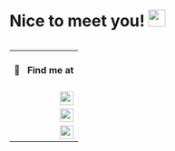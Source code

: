 <h1>Nice to meet you! <img src="https://media.giphy.com/media/hvRJCLFzcasrR4ia7z/giphy.gif" width="30"></h1>

<table align="right" width="130" height="100%">
 <tr><td><h4>🔎 &nbsp; Find me at</h4></td></tr>
 <tr><td><a href="https://www.linkedin.com/in/santiagocarrascocampa/" target="_blank" rel="noopener noreferrer"><img src="https://img.shields.io/badge/-LinkedIn-0a0a0a?&logo=linkedin&logoColor=0A66C2&link=https://www.linkedin.com/in/santiagocarrascocampa/" align="right" height="24"></a></td></tr>
 <tr><td><a href="https://santychuy.github.io/resume-es/" target="_blank" rel="noopener noreferrer"><img src="https://img.shields.io/badge/-Resume Spanish-0a0a0a?&logo=readthedocs&logoColor=8CA1AF&link=https://www.linkedin.com/in/santiagocarrascocampa/" align="right" height="24"></a></td></tr>
 <tr><td><a href="https://santychuy.github.io/resume-en/" target="_blank" rel="noopener noreferrer"><img src="https://img.shields.io/badge/-Resume English-0a0a0a?&logo=readthedocs&logoColor=8CA1AF&link=https://www.linkedin.com/in/santiagocarrascocampa/" align="right" height="24"></a></td></tr>
</table>

<h3 align="left">The "hacker" of the family 👾</h3>

### About me

I’m a Web Developer, can handle both Frontend and Backend (my favorite: **Frontend** 🤤)\
always learning new stuff and trying to applying it in my current workflow.

**Happy to share my knowledge to the community and teammates 🗣**

- 💼 &nbsp;Currently working at [GBM](https://github.com/gbmcode) as **Mid. Frontend Engineer**
- 🎫 &nbsp;Developing in free time: [GPass](https://www.gpass.mx)
- 🖌 &nbsp;Able to do UI/UX stuff
- 📚 &nbsp;Currently learning: &nbsp;![Python](https://img.shields.io/badge/-Python-0a0a0a?&logo=python)&nbsp;![AWS](https://img.shields.io/badge/-AWS-0a0a0a?&logo=amazon-aws)&nbsp;

<details>
<summary>Some other facts to know</summary>
 
- 🥎 &nbsp;Love to see sports
- 🃏 &nbsp;In my free time I play Poker
- 💵 &nbsp;Learning and playing with crypto world and NFTs
</details>

</br>

### 🕓&nbsp;This week I spent my time on:
<!--START_SECTION:waka-->

```text
Python       6 hrs 23 mins   ██████████████████▒░░░░░░   73.50 %
Rust         1 hr 8 mins     ███▒░░░░░░░░░░░░░░░░░░░░░   13.08 %
YAML         15 mins         ▓░░░░░░░░░░░░░░░░░░░░░░░░   02.93 %
TOML         14 mins         ▓░░░░░░░░░░░░░░░░░░░░░░░░   02.84 %
JavaScript   11 mins         ▓░░░░░░░░░░░░░░░░░░░░░░░░   02.22 %
TypeScript   11 mins         ▓░░░░░░░░░░░░░░░░░░░░░░░░   02.20 %
```

<!--END_SECTION:waka-->

</br>

### Languages

![Typescript](https://img.shields.io/badge/-Typescript-0a0a0a?&logo=typescript)
![Javascript](https://img.shields.io/badge/-Javascript-0a0a0a?&logo=javascript)
![Swift](https://img.shields.io/badge/-Swift-0a0a0a?&logo=swift)

### Technologies & Tools

![Node.js](https://img.shields.io/badge/-Node-0a0a0a?&logo=node.js)
![Express](https://img.shields.io/badge/-Express-0a0a0a?&logo=express)
![React](https://img.shields.io/badge/-React-0a0a0a?&logo=react)
![Next.js](https://img.shields.io/badge/-Next.js-0a0a0a?&logo=next.js)
![Jest](https://img.shields.io/badge/-Jest-0a0a0a?&logo=jest&logoColor=C63D14)
![Testing Library](https://img.shields.io/badge/-Testing_Library-0a0a0a?&logo=TestingLibrary)
![React Native](https://img.shields.io/badge/-React_Native-0a0a0a?&logo=react)
![Jira](https://img.shields.io/badge/-Jira-0a0a0a?&logo=jira)
![Figma](https://img.shields.io/badge/-Figma-0a0a0a?&logo=figma)
![Eslint](https://img.shields.io/badge/-Eslint-0a0a0a?&logo=eslint&logoColor=482FBD)
![Prettier](https://img.shields.io/badge/-Prettier-0a0a0a?&logo=prettier)
![Tailwind CSS](https://img.shields.io/badge/-Tailwind_CSS-0a0a0a?&logo=TailwindCSS)
![AWS Amplify](https://img.shields.io/badge/-AWS_Amplify-0a0a0a?&logo=AWSAmplify)
![Docker](https://img.shields.io/badge/-Docker-0a0a0a?&logo=docker)
![Firebase](https://img.shields.io/badge/-Firebase-0a0a0a?&logo=Firebase)

### Databases

![MongoDB](https://img.shields.io/badge/-MongoDB-0a0a0a?&logo=mongodb)
![PostgreSQL](https://img.shields.io/badge/-PostgreSQL-0a0a0a?&logo=postgresql)

---

<p align="right"><img src="https://komarev.com/ghpvc/?username=santychuy&label=Profile%20views&color=0e75b6&style=flat" alt="santychuy" /></p>
